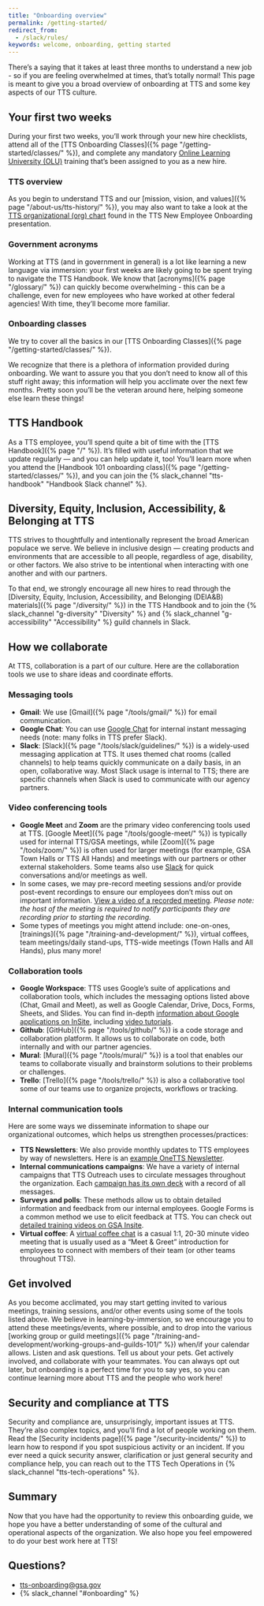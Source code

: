 ```yaml
---
title: "Onboarding overview"
permalink: /getting-started/
redirect_from:
  - /slack/rules/
keywords: welcome, onboarding, getting started
---
```

There’s a saying that it takes at least three months to understand a new job - so if you are feeling overwhelmed at times, that’s totally normal! This page is meant to give you a broad overview of onboarding at TTS and some key aspects of our TTS culture.

## Your first two weeks
During your first two weeks, you’ll work through your new hire checklists, attend all of the [TTS Onboarding Classes]({% page "/getting-started/classes/" %}), and complete any mandatory [Online Learning University (OLU)](https://gsaolu.gsa.gov/) training that’s been assigned to you as a new hire. 

### TTS overview

As you begin to understand TTS and our [mission, vision, and values]({% page "/about-us/tts-history/" %}), you may also want to take a look at the [TTS organizational (org) chart](https://docs.google.com/presentation/d/1vbosZTCIfHrO9E9kiU45bgzFG8R0fzZ76VRT66DmHkQ/edit#slide=id.g15281bc0bbc_0_0) found in the TTS New Employee Onboarding presentation. 

### Government acronyms

Working at TTS (and in government in general) is a lot like learning a new language via immersion: your first weeks are likely going to be spent trying to navigate the TTS Handbook. We know that [acronyms]({% page "/glossary/" %}) can quickly become overwhelming - this can be a challenge, even for new employees who have worked at other federal agencies! With time, they’ll become more familiar.

### Onboarding classes
We try to cover all the basics in our [TTS Onboarding Classes]({% page "/getting-started/classes/" %}).

We recognize that there is a plethora of information provided during onboarding. We want to assure you that you don’t need to know all of this stuff right away; this information will help you acclimate over the next few months. Pretty soon you’ll be the veteran around here, helping someone else learn these things!

## TTS Handbook

As a TTS employee, you’ll spend quite a bit of time with the [TTS Handbook]({% page "/" %}). It’s filled with useful information that we update regularly — and you can help update it, too! You’ll learn more when you attend the [Handbook 101 onboarding class]({% page "/getting-started/classes/" %}), and you can join the {% slack_channel "tts-handbook" "Handbook Slack channel" %}.

## Diversity, Equity, Inclusion, Accessibility, & Belonging at TTS
TTS strives to thoughtfully and intentionally represent the broad American populace we serve. We believe in inclusive design — creating products and environments that are accessible to all people, regardless of age, disability, or other factors. We also strive to be intentional when interacting with one another and with our partners.

To that end, we strongly encourage all new hires to read through the [Diversity, Equity, Inclusion, Accessibility, and Belonging (DEIA&B) materials]({% page "/diversity/" %}) in the TTS Handbook and to join the {% slack_channel "g-diversity" "Diversity" %} and {% slack_channel "g-accessibility" "Accessibility" %} guild channels in Slack.

## How we collaborate
At TTS, collaboration is a part of our culture. Here are the collaboration tools  we use to share ideas and coordinate efforts.

### Messaging tools
- **Gmail**: We use [Gmail]({% page "/tools/gmail/" %}) for email communication.
- **Google Chat**: You can use [Google Chat](https://insite.gsa.gov/employee-resources/information-technology/do-it-yourself/google-workspace/google-chat) for internal instant messaging needs (note: many folks in TTS prefer Slack).
- **Slack**: [Slack]({% page "/tools/slack/guidelines/" %}) is a widely-used messaging application at TTS. It uses themed chat rooms (called channels) to help teams quickly communicate on a daily basis, in an open, collaborative way. Most Slack usage is internal to TTS; there are specific channels when Slack is used to communicate with our agency partners.

### Video conferencing tools
- **Google Meet** and **Zoom** are the primary video conferencing tools used at TTS. [Google Meet]({% page "/tools/google-meet/" %}) is typically used for internal TTS/GSA meetings, while [Zoom]({% page "/tools/zoom/" %}) is often used for larger meetings (for example, GSA Town Halls or TTS All Hands) and meetings with our partners or other external stakeholders. Some teams also use [Slack](https://slack.com/help/articles/216771908-Make-calls-in-Slack) for quick conversations and/or meetings as well. 
- In some cases, we may pre-record meeting sessions and/or provide post-event recordings to ensure our employees don’t miss out on important information. [View a video of a recorded meeting](https://drive.google.com/file/d/1k_ZxSnvCIxw80awsrfvjfFp-VVM7WscM/view?usp=share_link). *Please note: the host of the meeting is required to notify participants they are recording prior to starting the recording.*
- Some types of meetings you might attend include: one-on-ones, [trainings]({% page "/training-and-development/" %}), virtual coffees, team meetings/daily stand-ups, TTS-wide meetings (Town Halls and All Hands), plus many more! 

### Collaboration tools
- **Google Workspace**: TTS uses Google’s suite of applications and collaboration tools, which includes the messaging options listed above (Chat, Gmail and Meet), as well as Google Calendar, Drive, Docs, Forms, Sheets, and Slides. You can find in-depth [information about Google applications on InSite](https://insite.gsa.gov/employee-resources/information-technology/apps-software/google-workspace), including [video tutorials](https://insite.gsa.gov/employee-resources/information-technology/do-it-yourself/google-workspace/google-essentials-training).
- **Github**: [GitHub]({% page "/tools/github/" %}) is a code storage and collaboration platform. It allows us to collaborate on code, both internally and with our partner agencies.
- **Mural**: [Mural]({% page "/tools/mural/" %}) is a tool that enables our teams to collaborate visually and brainstorm solutions to their problems or challenges.
- **Trello**: [Trello]({% page "/tools/trello/" %}) is also a collaborative tool some of our teams use to organize projects, workflows or tracking.

### Internal communication tools 
Here are some ways we disseminate information to shape our organizational outcomes, which helps us strengthen processes/practices:
- **TTS Newsletters**: We also provide monthly updates to TTS employees by way of newsletters. Here is an [example OneTTS Newsletter](https://docs.google.com/document/d/14vvYbyFy7NY-MKS_vmBAOZPxWm-L5LHSwbZhXGym_lY/edit).
- **Internal communications campaigns**: We have a variety of internal campaigns that TTS Outreach uses to circulate messages throughout the organization. Each [campaign has its own deck](https://docs.google.com/presentation/d/1GZzPs-Yy61HmsXpYb1EudHalzfHO3CceqHAfpYH4kLc/edit#slide=id.p) with a record of all messages.
- **Surveys and polls**: These methods allow us to obtain detailed information and feedback from our internal employees. Google Forms is a common method we use to elicit feedback at TTS. You can check out [detailed training videos on GSA Insite](https://insite.gsa.gov/employee-resources/information-technology/do-it-yourself-self-help/google-workspace/google-forms-training).
- **Virtual coffee**: A [virtual coffee chat](https://docs.google.com/document/d/1wjIjmzXhDCTU6aJZHADndIPksQgvderQbqyGA2q7EzA/edit#) is a casual 1:1, 20-30 minute video meeting that is usually used as a “Meet & Greet” introduction for employees to connect with members of their team (or other teams throughout TTS).

## Get involved
As you become acclimated, you may start getting invited to various meetings, training sessions, and/or other events using some of the tools listed above. We believe in learning-by-immersion, so we encourage you to attend these meetings/events, where possible, and to drop into the various [working group or guild meetings]({% page "/training-and-development/working-groups-and-guilds-101/" %}) when/if your calendar allows. Listen and ask questions. Tell us about your pets. Get actively involved, and collaborate with your teammates. You can always opt out later, but onboarding is a perfect time for you to say yes, so you can continue learning more about TTS and the people who work here! 

## Security and compliance at TTS
Security and compliance are, unsurprisingly, important issues at TTS. They’re also complex topics, and you’ll find a lot of people working on them. Read the [Security incidents page]({% page "/security-incidents/" %}) to learn how to respond if you spot suspicious activity or an incident. If you ever need a quick security answer, clarification or just general security and compliance help, you can reach out to the TTS Tech Operations in {% slack_channel "tts-tech-operations" %}.

## Summary
Now that you have had the opportunity to review this onboarding guide, we hope you have a better understanding of some of the cultural and operational aspects of the organization. We also hope you feel empowered to do your best work here at TTS!

## Questions?
- [tts-onboarding@gsa.gov](mailto:tts-onboarding@gsa.gov)
- {% slack_channel "#onboarding" %}
